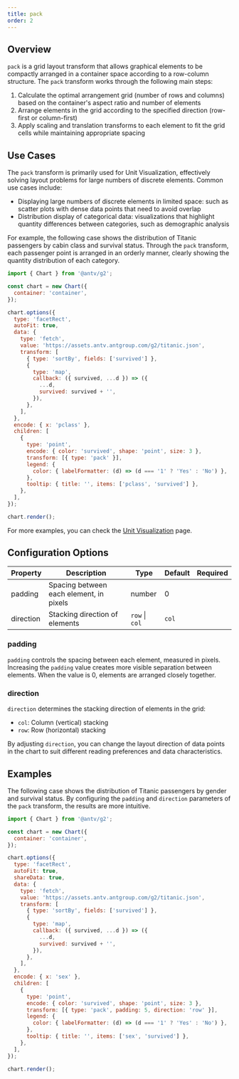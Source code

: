 ```yaml
---
title: pack
order: 2
---
```


## Overview

`pack` is a grid layout transform that allows graphical elements to be compactly arranged in a container space according to a row-column structure. The `pack` transform works through the following main steps:

1. Calculate the optimal arrangement grid (number of rows and columns) based on the container's aspect ratio and number of elements
2. Arrange elements in the grid according to the specified direction (row-first or column-first)
3. Apply scaling and translation transforms to each element to fit the grid cells while maintaining appropriate spacing

## Use Cases

The `pack` transform is primarily used for Unit Visualization, effectively solving layout problems for large numbers of discrete elements. Common use cases include:

- Displaying large numbers of discrete elements in limited space: such as scatter plots with dense data points that need to avoid overlap
- Distribution display of categorical data: visualizations that highlight quantity differences between categories, such as demographic analysis

For example, the following case shows the distribution of Titanic passengers by cabin class and survival status. Through the `pack` transform, each passenger point is arranged in an orderly manner, clearly showing the quantity distribution of each category.

```js | ob {  pin: false , inject true }
import { Chart } from '@antv/g2';

const chart = new Chart({
  container: 'container',
});

chart.options({
  type: 'facetRect',
  autoFit: true,
  data: {
    type: 'fetch',
    value: 'https://assets.antv.antgroup.com/g2/titanic.json',
    transform: [
      { type: 'sortBy', fields: ['survived'] },
      {
        type: 'map',
        callback: ({ survived, ...d }) => ({
          ...d,
          survived: survived + '',
        }),
      },
    ],
  },
  encode: { x: 'pclass' },
  children: [
    {
      type: 'point',
      encode: { color: 'survived', shape: 'point', size: 3 },
      transform: [{ type: 'pack' }],
      legend: {
        color: { labelFormatter: (d) => (d === '1' ? 'Yes' : 'No') },
      },
      tooltip: { title: '', items: ['pclass', 'survived'] },
    },
  ],
});

chart.render();
```

For more examples, you can check the [Unit Visualization](/en/examples/unit/unit#basic) page.

## Configuration Options

| Property  | Description                             | Type           | Default | Required |
| --------- | --------------------------------------- | -------------- | ------- | -------- |
| padding   | Spacing between each element, in pixels | number         | 0       |          |
| direction | Stacking direction of elements          | `row` \| `col` | `col`   |          |

### padding

`padding` controls the spacing between each element, measured in pixels. Increasing the `padding` value creates more visible separation between elements. When the value is 0, elements are arranged closely together.

### direction

`direction` determines the stacking direction of elements in the grid:

- `col`: Column (vertical) stacking
- `row`: Row (horizontal) stacking

By adjusting `direction`, you can change the layout direction of data points in the chart to suit different reading preferences and data characteristics.

## Examples

The following case shows the distribution of Titanic passengers by gender and survival status. By configuring the `padding` and `direction` parameters of the `pack` transform, the results are more intuitive.

```js | ob {  pin: false , inject true }
import { Chart } from '@antv/g2';

const chart = new Chart({
  container: 'container',
});

chart.options({
  type: 'facetRect',
  autoFit: true,
  shareData: true,
  data: {
    type: 'fetch',
    value: 'https://assets.antv.antgroup.com/g2/titanic.json',
    transform: [
      { type: 'sortBy', fields: ['survived'] },
      {
        type: 'map',
        callback: ({ survived, ...d }) => ({
          ...d,
          survived: survived + '',
        }),
      },
    ],
  },
  encode: { x: 'sex' },
  children: [
    {
      type: 'point',
      encode: { color: 'survived', shape: 'point', size: 3 },
      transform: [{ type: 'pack', padding: 5, direction: 'row' }],
      legend: {
        color: { labelFormatter: (d) => (d === '1' ? 'Yes' : 'No') },
      },
      tooltip: { title: '', items: ['sex', 'survived'] },
    },
  ],
});

chart.render();
```

